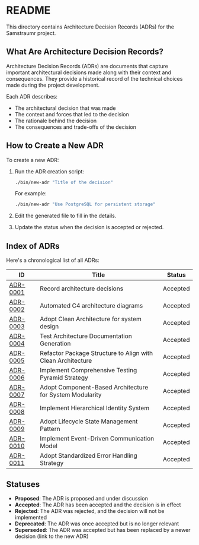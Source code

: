 # README

This directory contains Architecture Decision Records (ADRs) for the Samstraumr project.

## What Are Architecture Decision Records?

Architecture Decision Records (ADRs) are documents that capture important architectural decisions made along with their context and consequences. They provide a historical record of the technical choices made during the project development.

Each ADR describes:
- The architectural decision that was made
- The context and forces that led to the decision
- The rationale behind the decision
- The consequences and trade-offs of the decision

## How to Create a New ADR

To create a new ADR:

1. Run the ADR creation script:
   ```bash
   ./bin/new-adr "Title of the decision"
   ```

   For example:
   ```bash
   ./bin/new-adr "Use PostgreSQL for persistent storage"
   ```

2. Edit the generated file to fill in the details.
3. Update the status when the decision is accepted or rejected.

## Index of ADRs

Here's a chronological list of all ADRs:

| ID | Title | Status |
|----|-------|--------|
| [ADR-0001](0001-record-architecture-decisions.md) | Record architecture decisions | Accepted |
| [ADR-0002](0002-automated-c4-architecture-diagrams.md) | Automated C4 architecture diagrams | Accepted |
| [ADR-0003](0003-adopt-clean-architecture-for-system-design.md) | Adopt Clean Architecture for system design | Accepted |
| [ADR-0004](0004-test-architecture-documentation-generation.md) | Test Architecture Documentation Generation | Accepted |
| [ADR-0005](0005-refactor-package-structure-to-align-with-clean-architecture.md) | Refactor Package Structure to Align with Clean Architecture | Accepted |
| [ADR-0006](0006-implement-comprehensive-testing-pyramid-strategy.md) | Implement Comprehensive Testing Pyramid Strategy | Accepted |
| [ADR-0007](0007-adopt-component-based-architecture-for-system-modularity.md) | Adopt Component-Based Architecture for System Modularity | Accepted |
| [ADR-0008](0008-implement-hierarchical-identity-system.md) | Implement Hierarchical Identity System | Accepted |
| [ADR-0009](0009-adopt-lifecycle-state-management-pattern.md) | Adopt Lifecycle State Management Pattern | Accepted |
| [ADR-0010](0010-implement-event-driven-communication-model.md) | Implement Event-Driven Communication Model | Accepted |
| [ADR-0011](0011-adopt-standardized-error-handling-strategy.md) | Adopt Standardized Error Handling Strategy | Accepted |

## Statuses

- **Proposed**: The ADR is proposed and under discussion
- **Accepted**: The ADR has been accepted and the decision is in effect
- **Rejected**: The ADR was rejected, and the decision will not be implemented
- **Deprecated**: The ADR was once accepted but is no longer relevant
- **Superseded**: The ADR was accepted but has been replaced by a newer decision (link to the new ADR)

